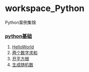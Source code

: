 # workspace_Python
Python案例集锦

### [python基础](./base)

1. [HelloWorld](./base/HelloWorld.py)
2. [两个数字求和](./base/Sum.py)
3. [开平方根](./base/Sqrt.py)
4. [生成随机数](./base/randint.py)
